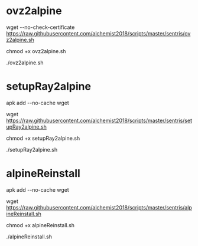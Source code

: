# ovz2alpine

wget --no-check-certificate https://raw.githubusercontent.com/alchemist2018/scripts/master/sentris/ovz2alpine.sh

chmod +x ovz2alpine.sh

./ovz2alpine.sh


# setupRay2alpine

apk add --no-cache wget

wget https://raw.githubusercontent.com/alchemist2018/scripts/master/sentris/setupRay2alpine.sh

chmod +x setupRay2alpine.sh

./setupRay2alpine.sh


# alpineReinstall

apk add --no-cache wget

wget https://raw.githubusercontent.com/alchemist2018/scripts/master/sentris/alpineReinstall.sh

chmod +x alpineReinstall.sh

./alpineReinstall.sh
